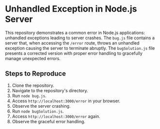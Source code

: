 # Unhandled Exception in Node.js Server

This repository demonstrates a common error in Node.js applications: unhandled exceptions leading to server crashes.  The `bug.js` file contains a server that, when accessing the `/error` route, throws an unhandled exception causing the server to terminate abruptly.  The `bugSolution.js` file presents a corrected version with proper error handling to gracefully manage unexpected errors.

## Steps to Reproduce

1. Clone the repository.
2. Navigate to the repository's directory.
3. Run `node bug.js`.
4. Access `http://localhost:3000/error` in your browser.
5. Observe the server crashing.
6. Run `node bugSolution.js`.
7. Access `http://localhost:3000/error` again.
8. Observe the graceful error handling.